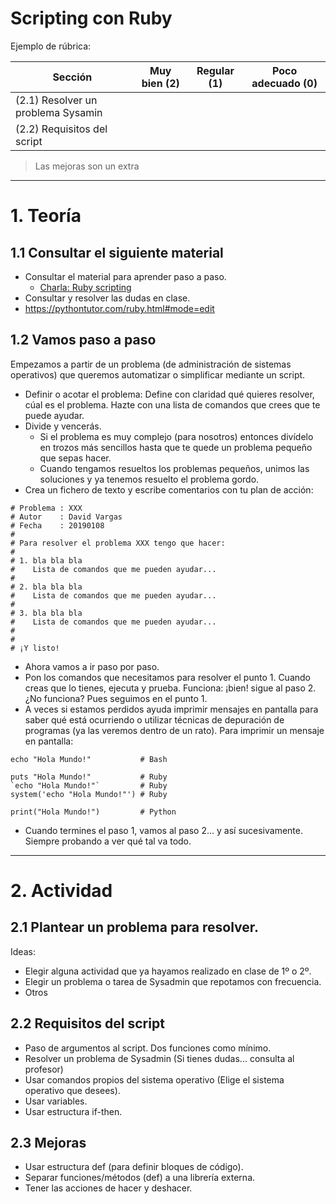 
# Scripting con Ruby

Ejemplo de rúbrica:

| Sección              | Muy bien (2) | Regular (1) | Poco adecuado (0) |
| -------------------- | ------------ | ----------- | ----------------- |
| (2.1) Resolver un problema Sysamin | | | |
| (2.2) Requisitos del script | | | |

> Las mejoras son un extra

---

# 1. Teoría

## 1.1 Consultar el siguiente material

* Consultar el material para aprender paso a paso.
    * [Charla: Ruby scripting](https://github.com/dvarrui/proyectos-de-ejemplo/tree/master/charlas/ruby/scripting)
* Consultar y resolver las dudas en clase.
* https://pythontutor.com/ruby.html#mode=edit

## 1.2 Vamos paso a paso

Empezamos a partir de un problema (de administración de sistemas operativos) que queremos automatizar o simplificar mediante un script.

* Definir o acotar el problema: Define con claridad qué quieres resolver, cúal es el problema. Hazte con una lista de comandos que crees que te puede ayudar.
* Divide y vencerás.
    * Si el problema es muy complejo (para nosotros) entonces divídelo en trozos más sencillos hasta que te quede un problema pequeño que sepas hacer.
    * Cuando tengamos resueltos los problemas pequeños, unimos las soluciones y ya tenemos resuelto el problema gordo.
* Crea un fichero de texto y escribe comentarios con tu plan de acción:
```
# Problema : XXX
# Autor    : David Vargas
# Fecha    : 20190108
#
# Para resolver el problema XXX tengo que hacer:
#
# 1. bla bla bla
#    Lista de comandos que me pueden ayudar...  
#
# 2. bla bla bla
#    Lista de comandos que me pueden ayudar...  
#
# 3. bla bla bla
#    Lista de comandos que me pueden ayudar...  
#
#
# ¡Y listo!
```
* Ahora vamos a ir paso por paso.
* Pon los comandos que necesitamos para resolver el punto 1. Cuando creas que lo tienes, ejecuta y prueba. Funciona: ¡bien! sigue al paso 2. ¿No funciona? Pues seguimos en el punto 1.
* A veces si estamos perdidos ayuda imprimir mensajes en pantalla para saber qué está ocurriendo o utilizar técnicas de depuración de programas (ya las veremos dentro de un rato). Para imprimir un mensaje en pantalla:
```
echo "Hola Mundo!"           # Bash

puts "Hola Mundo!"           # Ruby
`echo "Hola Mundo!"`         # Ruby
system('echo "Hola Mundo!"') # Ruby

print("Hola Mundo!")         # Python
```
* Cuando termines el paso 1, vamos al paso 2... y así sucesivamente. Siempre probando a ver qué tal va todo.

---

# 2. Actividad

## 2.1 Plantear un problema para resolver.
Ideas:
* Elegir alguna actividad que ya hayamos realizado en clase de 1º o 2º.
* Elegir un problema o tarea de Sysadmin que repotamos con frecuencia.
* Otros

## 2.2 Requisitos del script

* Paso de argumentos al script. Dos funciones como mínimo.
* Resolver un problema de Sysadmin (Si tienes dudas... consulta al profesor)
* Usar comandos propios del sistema operativo (Elige el sistema operativo que desees).
* Usar variables.
* Usar estructura if-then.

## 2.3 Mejoras
* Usar estructura def (para definir bloques de código).
* Separar funciones/métodos (def) a una librería externa.
* Tener las acciones de hacer y deshacer.
